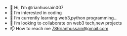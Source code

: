 - 👋 Hi, I’m @rianhussain007
- 👀 I’m interested in coding
- 🌱 I’m currently learning web3,python programming...
- 💞️ I’m looking to collaborate on web3 tech,new projects
- 📫 How to reach me 786rianhussain@gmail.com

<!---
rianhussain007/rianhussain007 is a ✨ special ✨ repository because its `README.md` (this file) appears on your GitHub profile.
You can click the Preview link to take a look at your changes.
--->
